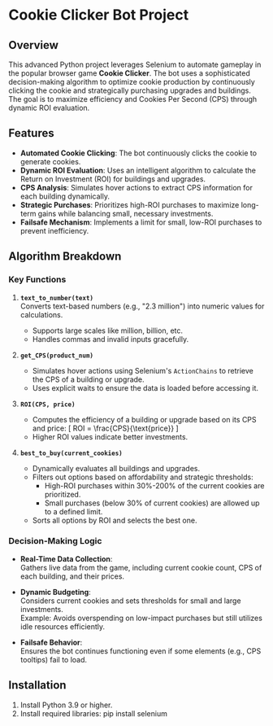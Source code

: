 # Cookie Clicker Bot Project

## Overview

This advanced Python project leverages Selenium to automate gameplay in the popular browser game **Cookie Clicker**. The bot uses a sophisticated decision-making algorithm to optimize cookie production by continuously clicking the cookie and strategically purchasing upgrades and buildings. The goal is to maximize efficiency and Cookies Per Second (CPS) through dynamic ROI evaluation.

## Features

- **Automated Cookie Clicking**: The bot continuously clicks the cookie to generate cookies.
- **Dynamic ROI Evaluation**: Uses an intelligent algorithm to calculate the Return on Investment (ROI) for buildings and upgrades.
- **CPS Analysis**: Simulates hover actions to extract CPS information for each building dynamically.
- **Strategic Purchases**: Prioritizes high-ROI purchases to maximize long-term gains while balancing small, necessary investments.
- **Failsafe Mechanism**: Implements a limit for small, low-ROI purchases to prevent inefficiency.

## Algorithm Breakdown

### Key Functions

1. **`text_to_number(text)`**  
   Converts text-based numbers (e.g., "2.3 million") into numeric values for calculations.  
   - Supports large scales like million, billion, etc.
   - Handles commas and invalid inputs gracefully.

2. **`get_CPS(product_num)`**  
   - Simulates hover actions using Selenium's `ActionChains` to retrieve the CPS of a building or upgrade.
   - Uses explicit waits to ensure the data is loaded before accessing it.

3. **`ROI(CPS, price)`**  
   - Computes the efficiency of a building or upgrade based on its CPS and price:
     \[
     ROI = \frac{CPS}{\text{price}}
     \]
   - Higher ROI values indicate better investments.

4. **`best_to_buy(current_cookies)`**  
   - Dynamically evaluates all buildings and upgrades.
   - Filters out options based on affordability and strategic thresholds:
     - High-ROI purchases within 30%-200% of the current cookies are prioritized.
     - Small purchases (below 30% of current cookies) are allowed up to a defined limit.
   - Sorts all options by ROI and selects the best one.

### Decision-Making Logic

- **Real-Time Data Collection**:  
   Gathers live data from the game, including current cookie count, CPS of each building, and their prices.

- **Dynamic Budgeting**:  
   Considers current cookies and sets thresholds for small and large investments.  
   Example: Avoids overspending on low-impact purchases but still utilizes idle resources efficiently.

- **Failsafe Behavior**:  
   Ensures the bot continues functioning even if some elements (e.g., CPS tooltips) fail to load.

## Installation

1. Install Python 3.9 or higher.
2. Install required libraries:
   pip install selenium

